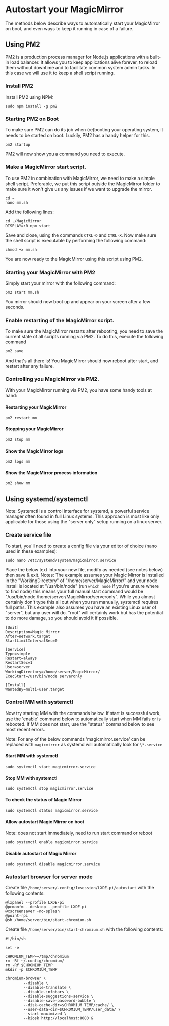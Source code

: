 # Autostart your MagicMirror

The methods below describe ways to automatically start your MagicMirror on boot, and even ways to keep it running in case of a failure.

## Using PM2

PM2 is a production process manager for Node.js applications with a built-in load balancer. It allows you to keep applications alive forever, to reload them without downtime and to facilitate common system admin tasks. In this case we will use it to keep a shell script running.

### Install PM2

Install PM2 using NPM:

```
sudo npm install -g pm2
```

### Starting PM2 on Boot

To make sure PM2 can do its job when (re)booting your operating system, it needs to be started on boot. Luckily, PM2 has a handy helper for this.

```
pm2 startup
```

PM2 will now show you a command you need to execute.

### Make a MagicMirror start script.

To use PM2 in combination with MagicMirror, we need to make a simple shell script. Preferable, we put this script outside the MagicMirror folder to make sure it won't give us any issues if we want to upgrade the mirror.

```shell
cd ~
nano mm.sh
```

Add the following lines:

```shell
cd ./MagicMirror
DISPLAY=:0 npm start
```

Save and close, using the commands `CTRL-O` and `CTRL-X`.
Now make sure the shell script is executable by performing the following command:

```shell
chmod +x mm.sh
```

You are now ready to the MagicMirror using this script using PM2.

### Starting your MagicMirror with PM2

Simply start your mirror with the following command:

```shell
pm2 start mm.sh
```

You mirror should now boot up and appear on your screen after a few seconds.

### Enable restarting of the MagicMirror script.

To make sure the MagicMirror restarts after rebooting, you need to save the current state of all scripts running via PM2. To do this, execute the following command

```shell
pm2 save
```

And that's all there is! You MagicMirror should now reboot after start, and restart after any failure.

### Controlling you MagicMirror via PM2.

With your MagicMirror running via PM2, you have some handy tools at hand:

#### Restarting your MagicMirror

```shell
pm2 restart mm
```

#### Stopping your MagicMirror

```shell
pm2 stop mm
```

#### Show the MagicMirror logs

```shell
pm2 logs mm
```

#### Show the MagicMirror process information

```shell
pm2 show mm
```

## Using systemd/systemctl

Note: Systemctl is a control interface for systemd, a powerful service manager often found in full Linux systems. This approach is most like only applicable for those using the "server only" setup running on a linux server.

### Create service file

To start, you'll need to create a config file via your editor of choice (nano used in these examples):

```
sudo nano /etc/systemd/system/magicmirror.service
```

Place the below text into your new file, modify as needed (see notes below) then save & exit.
Notes:
The example assumes your Magic Mirror is installed in the "WorkingDirectory" of "/home/server/MagicMirror/" and your node install is located at "/usr/bin/node" (run `which node` if you're unsure where to find node) this means your full manual start command would be "/usr/bin/node /home/server/MagicMirror/serveronly". While you almost certainly don't type this all out when you run manually, systemctl requires full paths. This example also assumes you have an existing Linux user of "server", but any user will do. "root" will certainly work but has the potential to do more damage, so you should avoid it if possible.

```
[Unit]
Description=Magic Mirror
After=network.target
StartLimitIntervalSec=0

[Service]
Type=simple
Restart=always
RestartSec=1
User=server
WorkingDirectory=/home/server/MagicMirror/
ExecStart=/usr/bin/node serveronly

[Install]
WantedBy=multi-user.target
```

### Control MM with systemctl

Now try starting MM with the commands below. If start is successful work, use the 'enable' command below to automatically start when MM fails or is rebooted. If MM does not start, use the "status" command below to see most recent errors.

Note: For any of the below commands 'magicmirror.service' can be replaced with `magicmirror` as systemd will automatically look for `\*.service`

#### Start MM with systemctl

```
sudo systemctl start magicmirror.service
```

#### Stop MM with systemctl

```
sudo systemctl stop magicmirror.service
```

#### To check the status of Magic Mirror

```
sudo systemctl status magicmirror.service
```

#### Allow autostart Magic Mirror on boot

Note: does not start immediately, need to run start command or reboot

```
sudo systemctl enable magicmirror.service
```

#### Disable autostart of Magic Mirror

```
sudo systemctl disable magicmirror.service
```

### Autostart browser for server mode

Create file `/home/server/.config/lxsession/LXDE-pi/autostart` with the following contents:

```
@lxpanel --profile LXDE-pi
@pcmanfm --desktop --profile LXDE-pi
@xscreensaver -no-splash
@point-rpi
@sh /home/server/bin/start-chromium.sh
```

Create file `/home/server/bin/start-chromium.sh` with the following contents:

```
#!/bin/sh

set -e

CHROMIUM_TEMP=~/tmp/chromium
rm -Rf ~/.config/chromium/
rm -Rf $CHROMIUM_TEMP
mkdir -p $CHROMIUM_TEMP

chromium-browser \
        --disable \
        --disable-translate \
        --disable-infobars \
        --disable-suggestions-service \
        --disable-save-password-bubble \
        --disk-cache-dir=$CHROMIUM_TEMP/cache/ \
        --user-data-dir=$CHROMIUM_TEMP/user_data/ \
        --start-maximized \
        --kiosk http://localhost:8080 &
```
